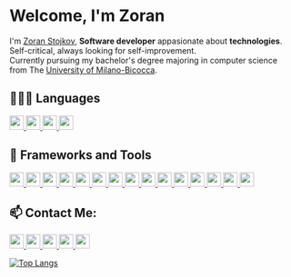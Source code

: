# Welcome, I'm Zoran

I'm [Zoran Stojkov](https://www.zoranstojkov.it), **Software developer** appasionate about **technologies**. Self-critical, always looking for self-improvement.  
Currently pursuing my bachelor's degree majoring in computer science from The [University of Milano-Bicocca](https://www.disco.unimib.it).

## 👨🏻‍💻 Languages

<div>

<a href="#">
        <img src="https://img.shields.io/badge/-TypeScript-informational?style=flat&logo=typescript&logoColor=white&color=blue" height="25">
    </a>
    <a href="#">
        <img src="https://img.shields.io/badge/-JavaScript-informational?style=flat&logo=javascript&logoColor=black&color=F7DF1E" height="25">
    </a>
    <a href="#">
        <img src="https://img.shields.io/badge/-C%20Sharp-informational?style=flat&logo=c%20sharp&logoColor=white&color=95478d" height="25">
    </a>
 
 <a href="#">
        <img src="https://img.shields.io/badge/-php-informational?style=flat&logo=php&logoColor=white&color=7277ad" height="25">
    </a>

</div>

## :wrench: Frameworks and Tools

<div>

<a href="https://code.visualstudio.com">
        <img src="https://img.shields.io/badge/-Visual%20Studio%20Code-informational?style=flat&logo=visual-studio-code&logoColor=white&labelColor=007ACC&color=5d5d5d" height="25">
    </a>
    <a href="https://azure.microsoft.com">
        <img src="https://img.shields.io/badge/-Microsoft%20Azure-informational?style=flat&logo=Microsoft%20Azure&logoColor=white&labelColor=0089D6&color=5d5d5d" height="25">
    </a>
        <a href="https://cloud.google.com">
        <img src="https://img.shields.io/badge/-Google%20Cloud-informational?style=flat&logo=Google%20Cloud&logoColor=white&labelColor=4285F4&color=5d5d5d" height="25">
    </a>
    <a href="https://angular.io/">
        <img src="https://img.shields.io/badge/-Angular-informational?style=flat&logo=angular&logoColor=white&labelColor=d6012f&color=5d5d5d" height="25">
    </a>
    <a href="https://dotnet.microsoft.com/">
        <img src="https://img.shields.io/badge/-.Net%20Core-informational?style=flat&logo=.net&logoColor=white&labelColor=6a4097&color=5d5d5d" height="25">
    </a>
<a href="https://laravel.com/">
        <img src="https://img.shields.io/badge/-Laravel-informational?style=flat&logo=laravel&logoColor=f72a1b&labelColor=f7f7f7&color=5d5d5d" height="25">
    </a>
        <a href="https://reactjs.org/">
        <img src="https://img.shields.io/badge/-React-informational?style=flat&logo=react&logoColor=222&labelColor=61DAFB&color=5d5d5d" height="25">
    </a>
      <a href="https://www.electronjs.org/">
        <img src="https://img.shields.io/badge/-Electron-informational?style=flat&logo=electron&logoColor=white&labelColor=47848F&color=5d5d5d" height="25">
    </a>
     <a href="https://www.mysql.com/">
        <img src="https://img.shields.io/badge/-MySql-informational?style=flat&logo=mysql&logoColor=white&labelColor=4479A1&color=5d5d5d" height="25">
    </a>
    <a href="https://www.mongodb.com/">
        <img src="https://img.shields.io/badge/-MongoDB-informational?style=flat&logo=mongodb&logoColor=white&labelColor=47A248&color=5d5d5d" height="25">
    </a>
    <a href="https://nodejs.org/">
        <img src="https://img.shields.io/badge/-Node.js-informational?style=flat&logo=Node.js&logoColor=white&labelColor=339933&color=5d5d5d" height="25">
    </a>
     <a href="https://redux.js.org/">
        <img src="https://img.shields.io/badge/-Redux-informational?style=flat&logo=redux&logoColor=white&labelColor=764ABC&color=5d5d5d" height="25">
    </a>
     <a href="https://firebase.google.com/">
        <img src="https://img.shields.io/badge/-Firebase-informational?style=flat&logo=firebase&logoColor=white&labelColor=FFCA28&color=5d5d5d" height="25">
    </a>
    <a href="https://getbootstrap.com/">
        <img src="https://img.shields.io/badge/-Bootstrap-informational?style=flat&logo=Bootstrap&logoColor=white&labelColor=7952B3&color=5d5d5d" height="25">
    </a>
<a href="https://material.io/">
        <img src="https://img.shields.io/badge/-Material%20Design-informational?style=flat&logo=Material%20Design&logoColor=white&labelColor=757575&color=5d5d5d" height="25">
    </a>
</div>

## 📫 Contact Me:

<div>

<a href="https://linkedin.com/in/zoran-stojkov"> 
    <img src="https://img.shields.io/badge/-Linkedin-informational?style=flat&logo=linkedin&logoColor=white&color=2867B2" height="25">
</a>

<a href="https://instagram.com/stojkov_z"> 
    <img src="https://img.shields.io/badge/-Instagram-informational?style=flat&logo=instagram&logoColor=white&color=6c38c1" height="25">
</a>

<a href="https://twitter.com/_stojkovzoran"> 
    <img src="https://img.shields.io/badge/-Twitter-informational?style=flat&logo=twitter&logoColor=white&color=00aced" height="25">
</a>

<a href="https://t.me/stojkovz"> 
    <img src="https://img.shields.io/badge/-Telegram-informational?style=flat&logo=telegram&logoColor=white&color=0088cc" height="25">
</a>

<a href="https://www.zoranstojkov.it"> 
    <img src="https://img.shields.io/badge/-BLOG-informational?style=flat&logo=hashnode&logoColor=white&color=2962FF" height="25">
</a>

</div>


[![Top Langs](https://github-readme-stats.vercel.app/api/top-langs/?username=stojkov-z)](https://github.com/stojkov-z/stojkov-z)
